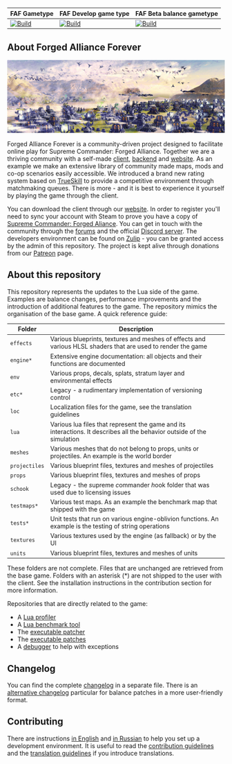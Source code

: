 
FAF Gametype | FAF Develop game type | FAF Beta balance gametype
 ------------ | ------------- | -----------
[![Build](https://github.com/FAForever/fa/actions/workflows/build.yaml/badge.svg?branch=deploy%2Ffaf)](https://github.com/FAForever/fa/actions/workflows/build.yaml) | [![Build](https://github.com/FAForever/fa/actions/workflows/build.yaml/badge.svg?branch=deploy%2Ffafdevelop)](https://github.com/FAForever/fa/actions/workflows/build.yaml) | [![Build](https://github.com/FAForever/fa/actions/workflows/build.yaml/badge.svg?branch=deploy%2Ffafbeta)](https://github.com/FAForever/fa/actions/workflows/build.yaml)

About Forged Alliance Forever
-----------------------------

![Impression of the game](/images/impression-a.jpg)

Forged Alliance Forever is a community-driven project designed to facilitate online play for Supreme Commander: Forged Alliance. Together we are a thriving community with a self-made [client](https://github.com/FAForever/downlords-faf-client), [backend](https://github.com/FAForever/server) and [website](https://github.com/FAForever/website). As an example we make an extensive library of community made maps, mods and co-op scenarios easily accessible. We introduced a brand new rating system based on [TrueSkill](https://www.microsoft.com/en-us/research/project/trueskill-ranking-system/) to provide a competitive environment through matchmaking queues. There is more - and it is best to experience it yourself by playing the game through the client.

You can download the client through our [website](https://faforever.com/). In order to register you'll need to sync your account with Steam to prove you have a copy of [Supreme Commander: Forged Aliance](https://store.steampowered.com/app/9420/Supreme_Commander_Forged_Alliance/). You can get in touch with the community through the [forums](https://forum.faforever.com/) and the official [Discord server](https://discord.gg/mXahVSKGVb). The developers environment can be found on [Zulip](https://zulip.com/) - you can be granted access by the admin of this repository. The project is kept alive through donations from our [Patreon](https://www.patreon.com/faf) page.

About this repository
---------------------

This repository represents the updates to the Lua side of the game. Examples are balance changes, performance improvements and the introduction of additional features to the game. The repository mimics the organisation of the base game. A quick reference guide:

Folder          | Description
--------------- | -----------
`effects`       | Various blueprints, textures and meshes of effects and various HLSL shaders that are used to render the game
`engine*`       | Extensive engine documentation: all objects and their functions are documented
`env`           | Various props, decals, splats, stratum layer and environmental effects
`etc*`          | Legacy - a rudimentary implementation of versioning control 
`loc`           | Localization files for the game, see the translation guidelines
`lua`           | Various lua files that represent the game and its interactions. It describes all the behavior outside of the simulation
`meshes`        | Various meshes that do not belong to props, units or projectiles. An example is the world border
`projectiles`   | Various blueprint files, textures and meshes of projectiles
`props`         | Various blueprint files, textures and meshes of props
`schook`        | Legacy - the *s*upreme *c*ommander *h*ook folder that was used due to licensing issues
`testmaps*`     | Various test maps. As an example the benchmark map that shipped with the game
`tests*`        | Unit tests that run on various engine-oblivion functions. An example is the testing of string operations
`textures`      | Various textures used by the engine (as fallback) or by the UI
`units`         | Various blueprint files, textures and meshes of units

These folders are not complete. Files that are unchanged are retrieved from the base game. Folders with an asterisk (*) are not shipped to the user with the client. See the installation instructions in the contribution section for more information.

Repositories that are directly related to the game:
 - A [Lua profiler](https://github.com/FAForever/FAFProfiler)
 - A [Lua benchmark tool](https://gitlab.com/supreme-commander-forged-alliance/other/profiler)
 - The [executable patcher](https://github.com/FAForever/FA_Patcher)
 - The [executable patches](https://github.com/FAForever/FA-Binary-Patches)
 - A [debugger](https://github.com/FAForever/FADeepProbe) to help with exceptions 

Changelog
---------

You can find the complete [changelog](changelog.md) in a separate file. There is an [alternative changelog](http://patchnotes.faforever.com/) particular for balance patches in a more user-friendly format. 

Contributing
------------

There are instructions [in English](setup/readme.md) and [in Russian](setup/readme-russian.md) to help you set up a development environment. It is useful to read the [contribution guidelines](CONTRIBUTING.md) and the [translation guidelines](loc/guidelines.md) if you introduce translations.
